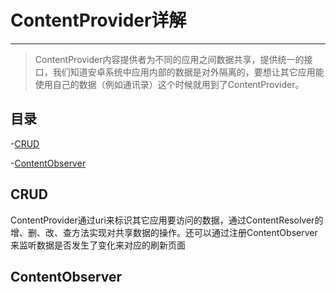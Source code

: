 # ContentProvider详解

---

> ContentProvider内容提供者为不同的应用之间数据共享，提供统一的接口，我们知道安卓系统中应用内部的数据是对外隔离的，要想让其它应用能使用自己的数据（例如通讯录）这个时候就用到了ContentProvider。


## 目录

-[CRUD](#CRUD)

-[ContentObserver](#ContentObserver)

## CRUD

ContentProvider通过uri来标识其它应用要访问的数据，通过ContentResolver的增、删、改、查方法实现对共享数据的操作。还可以通过注册ContentObserver来监听数据是否发生了变化来对应的刷新页面


## ContentObserver